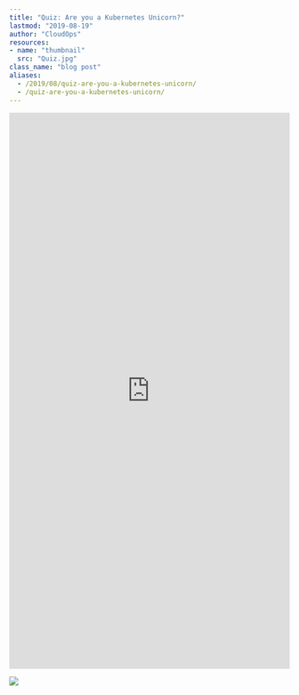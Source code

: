 ```yaml
---
title: "Quiz: Are you a Kubernetes Unicorn?"
lastmod: "2019-08-19"
author: "CloudOps"
resources:
- name: "thumbnail"
  src: "Quiz.jpg"
class_name: "blog post"
aliases:
  - /2019/08/quiz-are-you-a-kubernetes-unicorn/
  - /quiz-are-you-a-kubernetes-unicorn/
---
```


<p>
<div class="smcx-widget smcx-embed smcx-show smcx-widget-dark"><div class="smcx-iframe-container"  style="width: 100%; max-width: 100%; height: 1000px;" ><iframe width="100%" height="100%" frameborder="0" allowtransparency="true" src="https://www.surveymonkey.com/r/9MPYDRY?embedded=1"></iframe></div></div>
</p>

<div class="row">
    <div class="col-xl-8 offset-xl-2 col-lg-10 offset-lg-1 col-md-10 offset-md-1 col-sm-12 col-xs-12 cta-image">
    <a href="/resources/white-papers/azure-kubernetes-services-container-security-for-a-cloud-native-world/">
      <img src="/images/blog/cta/free-ebook.jpeg">
    </a/white-papers/how-to-initiate-devops-transformation-by-assessing-culture-and-processes/>
    </div>
</div>